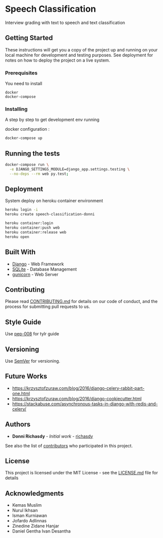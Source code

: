 # Speech Classification
Interview grading with text to speech and text classification

## Getting Started

These instructions will get you a copy of the project up and running on your local machine for development and testing purposes. See deployment for notes on how to deploy the project on a live system.

### Prerequisites

You need to install

```
docker
docker-compose
```

### Installing

A step by step to get development env running

docker configuration :

```sh
docker-compose up
```

## Running the tests

```sh
docker-compose run \
  -e DJANGO_SETTINGS_MODULE=django_app.settings.testing \
  --no-deps --rm web py.test;
```

## Deployment

System deploy on heroku container environment

```sh
heroku login -i
heroku create speech-classification-donni

heroku container:login
heroku container:push web
heroku container:release web
heroku open

```

## Built With

* [Django](https://www.djangoproject.com/) - Web Framework
* [SQLite](https://www.sqlite.org) - Database Management
* [gunicorn](http://gunicorn.org) - Web Server

## Contributing

Please read [CONTRIBUTING.md](CONTRIBUTING.md) for details on our code of conduct, and the process for submitting pull requests to us.

## Style Guide

Use [pep-008](https://www.python.org/dev/peps/pep-0008) for tylr guide

## Versioning

Use [SemVer](http://semver.org/) for versioning. 

## Future Works
* https://krzysztofzuraw.com/blog/2016/django-celery-rabbit-part-one.html
* https://krzysztofzuraw.com/blog/2016/django-cookiecutter.html
* https://stackabuse.com/asynchronous-tasks-in-django-with-redis-and-celery/ 

## Authors

* **Donni Richasdy** - *Initial work* - [richasdy](https://github.com/richasdy)

See also the list of [contributors](https://github.com/richasdy/speech-classification-dri/contributors) who participated in this project.

## License

This project is licensed under the MIT License - see the [LICENSE.md](LICENSE.md) file for details

## Acknowledgments

* Kemas Muslim
* Nurul Ikhsan
* Isman Kurniawan
* Jofardo Adlinnas
* Zinedine Zidane Hanjar
* Daniel Gentha Ivan Desantha